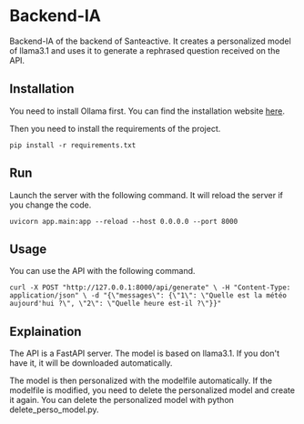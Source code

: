 # Backend-IA

Backend-IA of the backend of Santeactive.
It creates a personalized model of llama3.1 and uses it to generate a rephrased question received on the API.

## Installation

You need to install Ollama first. You can find the installation website [here](https://ollama.com/download).

Then you need to install the requirements of the project.

``` pip install -r requirements.txt ```

## Run

Launch the server with the following command. It will reload the server if you change the code.

```uvicorn app.main:app --reload --host 0.0.0.0 --port 8000```

## Usage

You can use the API with the following command.

```curl -X POST "http://127.0.0.1:8000/api/generate" \ -H "Content-Type: application/json" \ -d "{\"messages\": {\"1\": \"Quelle est la météo aujourd'hui ?\", \"2\": \"Quelle heure est-il ?\"}}"```

## Explaination

The API is a FastAPI server.
The model is based on llama3.1. If you don't have it, it will be downloaded automatically.

The model is then personalized with the modelfile automatically. If the modelfile is modified, you need to delete the personalized model and create it again.
You can delete the personalized model with python delete_perso_model.py.

